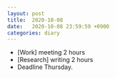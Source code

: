 ```yaml
---
layout: post
title:  2020-10-08
date:   2020-10-08 23:59:59 +0900
categories: diary
---
```


- [Work] meeting 2 hours
- [Research] writing 2 hours
- Deadline Thursday.
